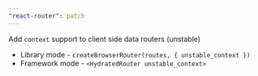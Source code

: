 ```yaml
---
"react-router": patch
---
```


Add `context` support to client side data routers (unstable)

- Library mode - `createBrowserRouter(routes, { unstable_context })`
- Framework mode - `<HydratedRouter unstable_context>`
